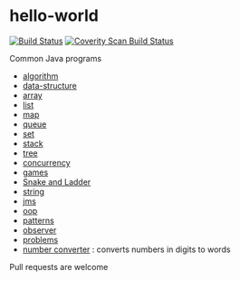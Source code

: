 # hello-world
[![Build Status](https://travis-ci.org/anilgkurian/hello-world.svg?branch=master)](https://travis-ci.org/anilgkurian/hello-world)
<a href="https://scan.coverity.com/projects/anilgkurian-hello-world">
  <img alt="Coverity Scan Build Status"
       src="https://scan.coverity.com/projects/11224/badge.svg"/>
</a>


Common Java programs
* [algorithm](src/main/java/algorithm)
* [data-structure](src/main/java/datastructure)
 * [array](src/main/java/datastructure/array)
 * [list](src/main/java/datastructure/list)
 * [map](src/main/java/datastructure/map)
 * [queue](src/main/java/datastructure/queue)
 * [set](src/main/java/datastructure/set)
 * [stack](src/main/java/datastructure/stack)
 * [tree](src/main/java/datastructure/tree)
* [concurrency](src/main/java/concurrency)
* [games](src/main/java/games)
 * [Snake and Ladder](src/main/java/games/snakeandladder)
* [string](src/main/java/string)
* [jms](src/main/java/jms)
* [oop](src/main/java/oop)
* [patterns](src/main/java/patterns)
 * [observer](src/main/java/patterns/observer)
* [problems](src/main/java/problems)
 * [number converter](src/main/java/problems/numberConverter) : converts numbers in digits to words

Pull requests are welcome
